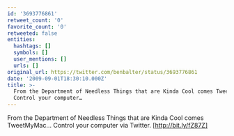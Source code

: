 ```yaml
---
id: '3693776861'
retweet_count: '0'
favorite_count: '0'
retweeted: false
entities:
  hashtags: []
  symbols: []
  user_mentions: []
  urls: []
original_url: https://twitter.com/benbalter/status/3693776861
date: '2009-09-01T18:30:10.000Z'
title: >-
  From the Department of Needless Things that are Kinda Cool comes TweetMyMac...
  Control your computer…
---
```


From the Department of Needless Things that are Kinda Cool comes TweetMyMac... Control your computer via Twitter. [http://bit.ly/fZ87Z]